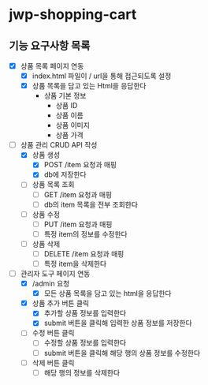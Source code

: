 # jwp-shopping-cart

## 기능 요구사항 목록
- [x] 상품 목록 페이지 연동
  - [x] index.html 파일이 / url을 통해 접근되도록 설정
  - [x] 상품 목록을 담고 있는 Html을 응답한다
    - 상품 기본 정보
      - 상품 ID
      - 상품 이름
      - 상품 이미지
      - 상품 가격
- [ ] 상품 관리 CRUD API 작성
  - [x] 상품 생성
    - [x] POST /item 요청과 매핑
    - [x] db에 저장한다
  - [ ] 상품 목록 조회
    - [ ] GET /item 요청과 매핑
    - [ ] db의 item 목록을 전부 조회한다
  - [ ] 상품 수정
    - [ ] PUT /item 요청과 매핑
    - [ ] 특정 item의 정보를 수정한다
  - [ ] 상품 삭제
    - [ ] DELETE /item 요청과 매핑
    - [ ] 특정 item을 삭제한다
- [ ] 관리자 도구 페이지 연동
  - [x] /admin 요청
    - [x] 모든 상품 목록을 담고 있는 html을 응답한다
  - [x] 상품 추가 버튼 클릭
    - [x] 추가할 상품 정보를 입력한다
    - [x] submit 버튼을 클릭해 입력한 상품 정보를 저장한다
  - [ ] 수정 버튼 클릭
    - [ ] 수정할 상품 정보를 입력한다
    - [ ] submit 버튼을 클릭해 해당 행의 상품 정보를 수정한다
  - [ ] 삭제 버튼 클릭
    - [ ] 해당 행의 정보를 삭제한다
